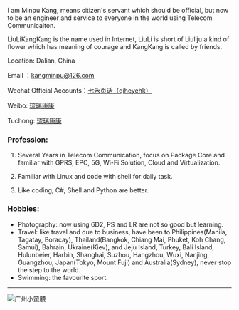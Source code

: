 <style>
img{
  display:block;
  margin:0
  auto;
}
</style>

<meta name="referrer" content="never">

I am Minpu Kang, means citizen's servant which should be official, but now to be an engineer and service to everyone in the world using Telecom Communicaiton.

LiuLiKangKang is the name used in Internet, LiuLi is short of Liuliju a kind of flower which has meaning of courage and KangKang is called by friends.

Location: Dalian, China

Email ：[kangminpu@126.com](mailto:kangminpu@126.com)

Wechat Official Accounts：<a href="https://weixin.sogou.com/weixin?type=1&s_from=input&query=qiheyehk&ie=utf8&_sug_=n&_sug_type_=" target="_blank">七禾页话（qiheyehk）</a>

Weibo: <a href="https://weibo.com/kangminpu" target="_blank">琉璃康康</a>

Tuchong: <a href="https://liulikangkang.tuchong.com/" target="_blank">琉璃康康</a>

### Profession:

  1. Several Years in Telecom Communication, focus on Package Core and familiar with GPRS, EPC, 5G, Wi-Fi Solution, Cloud and Virtualization.

  2. Familiar with Linux and code with shell for daily task.

  3. Like coding, C#, Shell and Python are better.


### Hobbies:

- Photography: now using 6D2, PS and LR are not so good but learning.
- Travel: like travel and due to business, have been to Philippines(Manila, Tagatay, Boracay), Thailand(Bangkok, Chiang Mai, Phuket, Koh Chang, Samui), Bahrain, Ukraine(Kiev), and Jeju Island, Turkey, Bali Island, Hulunbeier, Harbin, Shanghai, Suzhou, Hangzhou, Wuxi, Nanjing, Guangzhou, Japan(Tokyo, Mount Fuji) and Australia(Sydney), never stop the step to the world.
- Swimming: the favourite sport.


------------

![广州小蛮腰][1]


  [1]: http://imglf0.nosdn.127.net/img/d1lUUXJDdTYyTEZKN1gwRDMvdmRrT3NZYkptNWo2ZEZKN3hjTm5iQ0pYZlhmaEtvT2hqSWpRPT0.jpg?imageView&thumbnail=3000y2000&type=jpg&quality=96&stripmeta=0&type=jpg


